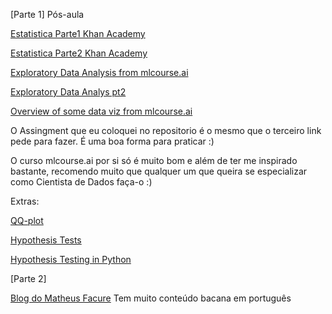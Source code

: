 [Parte 1]
Pós-aula

[Estatistica Parte1 Khan Academy](https://pt.khanacademy.org/math/ap-statistics/summarizing-quantitative-data-ap/)

[Estatistica Parte2 Khan Academy](https://pt.khanacademy.org/math/ap-statistics/bivariate-data-ap)

[Exploratory Data Analysis from mlcourse.ai](https://mlcourse.ai/articles/topic1-exploratory-data-analysis-with-pandas/)

[Exploratory Data Analys pt2](https://mlcourse.ai/articles/topic2-visual-data-analysis-in-python/)

[Overview of some data viz from mlcourse.ai](https://mlcourse.ai/articles/topic2-part2-seaborn-plotly/#5.-Demo-assignment)

O Assingment que eu coloquei no repositorio é o mesmo que o terceiro link pede para fazer. É uma boa forma para praticar :)

O curso mlcourse.ai por si só é muito bom e além de ter me inspirado bastante, recomendo muito que qualquer um que queira se especializar como Cientista de Dados faça-o :)


Extras:

[QQ-plot](https://www.statsmodels.org/stable/generated/statsmodels.graphics.gofplots.qqplot.html)

[Hypothesis Tests](https://www.khanacademy.org/math/statistics-probability/significance-tests-one-sample/more-significance-testing-videos/v/hypothesis-testing-and-p-values)

[Hypothesis Testing in Python](https://machinelearningmastery.com/statistical-hypothesis-tests-in-python-cheat-sheet/)

[Parte 2]

[Blog do Matheus Facure](https://matheusfacure.github.io/) Tem muito conteúdo bacana em português


